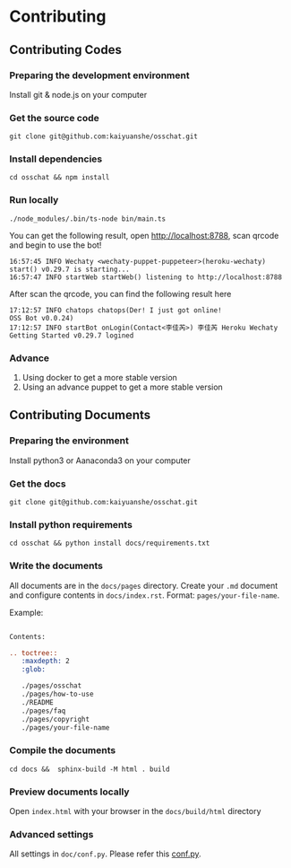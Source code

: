 # Contributing

## Contributing Codes 

### Preparing the development environment

Install git & node.js on your computer

### Get the source code

```shell
git clone git@github.com:kaiyuanshe/osschat.git
```

### Install dependencies

```shell
cd osschat && npm install 
```

### Run locally

```shell
./node_modules/.bin/ts-node bin/main.ts
```

You can get the following result, open <http://localhost:8788>, scan qrcode and begin to use the bot!

```shell
16:57:45 INFO Wechaty <wechaty-puppet-puppeteer>(heroku-wechaty) start() v0.29.7 is starting...
16:57:47 INFO startWeb startWeb() listening to http://localhost:8788
```

After scan the qrcode, you can find the following result here

```shell
17:12:57 INFO chatops chatops(Der! I just got online!
OSS Bot v0.0.24)
17:12:57 INFO startBot onLogin(Contact<李佳芮>) 李佳芮 Heroku Wechaty Getting Started v0.29.7 logined
```

### Advance

1. Using docker to get a more stable version
2. Using an advance puppet to get a more stable version

## Contributing Documents

### Preparing the environment

Install python3 or Aanaconda3 on your computer

### Get the docs

```shell
git clone git@github.com:kaiyuanshe/osschat.git
```

### Install python requirements

```shell
cd osschat && python install docs/requirements.txt
```

### Write the documents

All documents are in the `docs/pages` directory.
Create your `.md` document and configure contents in
`docs/index.rst`. Format: `pages/your-file-name`.

Example:

```rst

Contents:

.. toctree::
   :maxdepth: 2
   :glob:

   ./pages/osschat
   ./pages/how-to-use
   ./README
   ./pages/faq
   ./pages/copyright
   ./pages/your-file-name

```

### Compile the documents

```shell
cd docs &&  sphinx-build -M html . build
```

### Preview documents locally

Open `index.html` with your browser in the `docs/build/html` directory

### Advanced settings

All settings in `doc/conf.py`.
Please refer this [conf.py](https://github.com/readthedocs/recommonmark/blob/master/setup.py).



